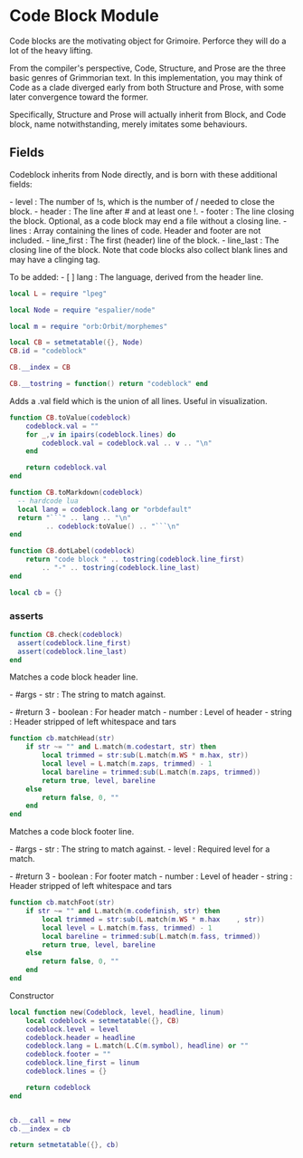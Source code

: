 # Code Block Module


   Code blocks are the motivating object for Grimoire\.  Perforce they
 will do a lot of the heavy lifting\.

 From the compiler's perspective, Code, Structure, and Prose are the
 three basic genres of Grimmorian text\.  In this implementation,
 you may think of Code as a clade diverged early from both Structure
 and Prose, with some later convergence toward the former\.

 Specifically, Structure and Prose will actually inherit from Block, and
 Code block, name notwithstanding, merely imitates some behaviours\.


## Fields

   Codeblock inherits from Node directly, and is born with these
 additional fields:

 \- level  :  The number of \!s, which is the number of / needed to close
             the block\.
 \- header :  The line after \# and at least one \!\.
 \- footer :  The line closing the block\. Optional, as a code block may
             end a file without a closing line\.
 \- lines  :  Array containing the lines of code\.  Header and footer
             are not included\.
 \- line\_first :  The first \(header\) line of the block\.
 \- line\_last  :  The closing line of the block\. Note that code blocks also
                 collect blank lines and may have a clinging tag\.

 To be added:
 \- \[ \] lang : The language, derived from the header line\.

```lua
local L = require "lpeg"

local Node = require "espalier/node"

local m = require "orb:Orbit/morphemes"

local CB = setmetatable({}, Node)
CB.id = "codeblock"

CB.__index = CB

CB.__tostring = function() return "codeblock" end
```

 Adds a \.val field which is the union of all lines\.
 Useful in visualization\.

```lua
function CB.toValue(codeblock)
    codeblock.val = ""
    for _,v in ipairs(codeblock.lines) do
        codeblock.val = codeblock.val .. v .. "\n"
    end

    return codeblock.val
end

function CB.toMarkdown(codeblock)
  -- hardcode lua
  local lang = codeblock.lang or "orbdefault"
  return "```" .. lang .. "\n"
         .. codeblock:toValue() .. "```\n"
end

function CB.dotLabel(codeblock)
    return "code block " .. tostring(codeblock.line_first)
        .. "-" .. tostring(codeblock.line_last)
end

local cb = {}
```

### asserts

```lua
function CB.check(codeblock)
  assert(codeblock.line_first)
  assert(codeblock.line_last)
end
```

 Matches a code block header line\.

 \- \#args
   \- str :  The string to match against\.

 \- \#return 3
   \- boolean :  For header match
   \- number  :  Level of header
   \- string  :  Header stripped of left whitespace and tars


```lua
function cb.matchHead(str)
    if str ~= "" and L.match(m.codestart, str) then
        local trimmed = str:sub(L.match(m.WS * m.hax, str))
        local level = L.match(m.zaps, trimmed) - 1
        local bareline = trimmed:sub(L.match(m.zaps, trimmed))
        return true, level, bareline
    else
        return false, 0, ""
    end
end
```

 Matches a code block footer line\.

 \- \#args
   \- str   :  The string to match against\.
   \- level :  Required level for a match\.

 \- \#return 3
   \- boolean :  For footer match
   \- number  :  Level of header
   \- string  :  Header stripped of left whitespace and tars


```lua
function cb.matchFoot(str)
    if str ~= "" and L.match(m.codefinish, str) then
        local trimmed = str:sub(L.match(m.WS * m.hax    , str))
        local level = L.match(m.fass, trimmed) - 1
        local bareline = trimmed:sub(L.match(m.fass, trimmed))
        return true, level, bareline
    else
        return false, 0, ""
    end
end
```

 Constructor

```lua
local function new(Codeblock, level, headline, linum)
    local codeblock = setmetatable({}, CB)
    codeblock.level = level
    codeblock.header = headline
    codeblock.lang = L.match(L.C(m.symbol), headline) or ""
    codeblock.footer = ""
    codeblock.line_first = linum
    codeblock.lines = {}

    return codeblock
end


cb.__call = new
cb.__index = cb

return setmetatable({}, cb)
```
